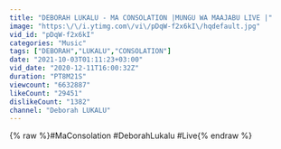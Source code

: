 ```yaml
---
title: "DEBORAH LUKALU - MA CONSOLATION |MUNGU WA MAAJABU LIVE |"
image: "https:\/\/i.ytimg.com\/vi\/pDqW-f2x6kI\/hqdefault.jpg"
vid_id: "pDqW-f2x6kI"
categories: "Music"
tags: ["DEBORAH","LUKALU","CONSOLATION"]
date: "2021-10-03T01:11:23+03:00"
vid_date: "2020-12-11T16:00:32Z"
duration: "PT8M21S"
viewcount: "6632887"
likeCount: "29451"
dislikeCount: "1382"
channel: "Deborah LUKALU"
---
```

{% raw %}#MaConsolation #DeborahLukalu #Live{% endraw %}
